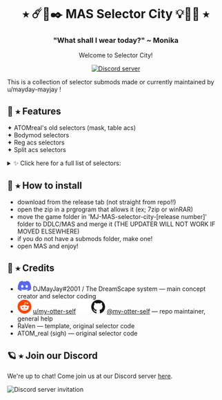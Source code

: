 <h1 align="center">⭑ ☄️🔮✒️ MAS Selector City 💡💎💫 ⭑</h1>
<h3 align="center">"What shall I wear today?" ~ Monika</h3>
<p align="center">Welcome to Selector City!</p>
<p align="center">
  <a href="https://discord.gg/Tx23rczN8N">
    <img alt="Discord server" src="https://discordapp.com/api/guilds/957814201311694870/widget.png?style=shield">
  </a>
</p>

This is a collection of selector submods made or currently maintained by u/mayday-mayjay !

## 👑 ⭑ Features

✦ ATOMreal's old selectors (mask, table acs)<br>
✦ Bodymod selectors<br>
✦ Reg acs selectors<br>
✦ Split acs selectors<br>
<details><summary>✨ Click here for a full list of selectors:</summary> 
  * mask selector <br>
  * table acs selector <br>
  * ahoge selector <br>
  * earpiece selector <br>
  * facepaint selector <br>
  * tattoo selector (left/right arms, body) <br>
  * pin selector <br>
  * nailpolish selector <br>
  * bracelet selector <br>  
  * headpiece selector <br>
  * glove selector <br>
  * table cushion selector <br>
</details>

## 👑 ⭑ How to install
  * download from the release tab (not straight from repo!!) <br>
  * open the zip in a prgrogram that allows it (ex; 7zip or winRAR) <br>
  * move the game folder in 'MJ-MAS-selector-city-[release number]' folder to DDLC/MAS and merge it (THE UPDATER WILL NOT WORK IF MOVED ELSEWHERE) <br>
  * if you do not have a submods folder, make one!
  * open MAS and enjoy!
  

## 🌙 ⭑ Credits

  * ![discord](.github/icons/discord.svg) DJMayJay#2001 / The DreamScape system
  — main concept creator and selector coding
  * ![reddit](.github/icons/reddit.svg) [u/my-otter-self](https://reddit.com/u/my-otter-self)
  ![github](.github/icons/github-light.svg#gh-dark-mode-only)![github](.github/icons/github-dark.svg#gh-light-mode-only) [@my-otter-self](https://github.com/my-otter-self)
  — repo maintainer, general help
  * RaVen
  — template, original selector code
  * ATOM_real (sigh)
  — original selector code

## 🪐 ⭑ Join our Discord

We're up to chat! Come join us at our Discord server [here](https://discord.gg/Tx23rczN8N).

![Discord server invitation](https://discordapp.com/api/guilds/957814201311694870/widget.png?style=banner3)
